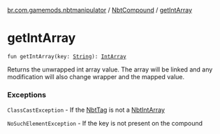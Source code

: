 [br.com.gamemods.nbtmanipulator](../index.md) / [NbtCompound](index.md) / [getIntArray](./get-int-array.md)

# getIntArray

`fun getIntArray(key: `[`String`](https://kotlinlang.org/api/latest/jvm/stdlib/kotlin/-string/index.html)`): `[`IntArray`](https://kotlinlang.org/api/latest/jvm/stdlib/kotlin/-int-array/index.html)

Returns the unwrapped int array value. The array will be linked and any modification will
also change wrapper and the mapped value.

### Exceptions

`ClassCastException` - If the [NbtTag](../-nbt-tag/index.md) is not a [NbtIntArray](../-nbt-int-array/index.md)

`NoSuchElementException` - If the key is not present on the compound